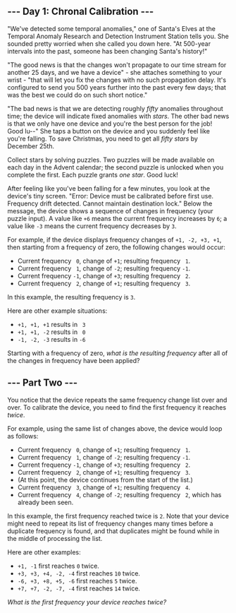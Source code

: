 <h2>--- Day 1: Chronal Calibration ---</h2><p>"We've detected some temporal anomalies," one of Santa's Elves at the <span title="It's about as big on the inside as you expected.">Temporal Anomaly Research and Detection Instrument Station</span> tells you. She sounded pretty worried when she called you down here. "At 500-year intervals into the past, someone has been changing Santa's history!"</p>
<p>"The good news is that the changes won't propagate to our time stream for another 25 days, and we have a device" - she attaches something to your wrist - "that will let you fix the changes with no such propagation delay. It's configured to send you 500 years further into the past every few days; that was the best we could do on such short notice."</p>
<p>"The bad news is that we are detecting roughly <em>fifty</em> anomalies throughout time; the device will indicate fixed anomalies with <em class="star">stars</em>. The other bad news is that we only have one device and you're the best person for the job! Good lu--" She taps a button on the device and you suddenly feel like you're falling. To save Christmas, you need to get all <em class="star">fifty stars</em> by December 25th.</p>
<p>Collect stars by solving puzzles.  Two puzzles will be made available on each day in the Advent calendar; the second puzzle is unlocked when you complete the first.  Each puzzle grants <em class="star">one star</em>. Good luck!</p>
<p>After feeling like you've been falling for a few minutes, you look at the device's tiny screen. "Error: Device must be calibrated before first use. Frequency drift detected. Cannot maintain destination lock." Below the message, the device shows a sequence of changes in frequency (your puzzle input). A value like <code>+6</code> means the current frequency increases by <code>6</code>; a value like <code>-3</code> means the current frequency decreases by <code>3</code>.</p>
<p>For example, if the device displays frequency changes of <code>+1, -2, +3, +1</code>, then starting from a frequency of zero, the following changes would occur:</p>
<ul>
<li>Current frequency <code>&nbsp;0</code>, change of <code>+1</code>; resulting frequency <code>&nbsp;1</code>.</li>
<li>Current frequency <code>&nbsp;1</code>, change of <code>-2</code>; resulting frequency <code>-1</code>.</li>
<li>Current frequency <code>-1</code>, change of <code>+3</code>; resulting frequency <code>&nbsp;2</code>.</li>
<li>Current frequency <code>&nbsp;2</code>, change of <code>+1</code>; resulting frequency <code>&nbsp;3</code>.</li>
</ul>
<p>In this example, the resulting frequency is <code>3</code>.</p>
<p>Here are other example situations:</p>
<ul>
<li><code>+1, +1, +1</code> results in <code>&nbsp;3</code></li>
<li><code>+1, +1, -2</code> results in <code>&nbsp;0</code></li>
<li><code>-1, -2, -3</code> results in <code>-6</code></li>
</ul>
<p>Starting with a frequency of zero, <em>what is the resulting frequency</em> after all of the changes in frequency have been applied?</p>
<h2 id="part2">--- Part Two ---</h2><p>You notice that the device repeats the same frequency change list over and over. To calibrate the device, you need to find the first frequency it reaches <em>twice</em>.</p>
<p>For example, using the same list of changes above, the device would loop as follows:</p>
<ul>
<li>Current frequency <code>&nbsp;0</code>, change of <code>+1</code>; resulting frequency <code>&nbsp;1</code>.</li>
<li>Current frequency <code>&nbsp;1</code>, change of <code>-2</code>; resulting frequency <code>-1</code>.</li>
<li>Current frequency <code>-1</code>, change of <code>+3</code>; resulting frequency <code>&nbsp;2</code>.</li>
<li>Current frequency <code>&nbsp;2</code>, change of <code>+1</code>; resulting frequency <code>&nbsp;3</code>.</li>
<li>(At this point, the device continues from the start of the list.)</li>
<li>Current frequency <code>&nbsp;3</code>, change of <code>+1</code>; resulting frequency <code>&nbsp;4</code>.</li>
<li>Current frequency <code>&nbsp;4</code>, change of <code>-2</code>; resulting frequency <code>&nbsp;2</code>, which has already been seen.</li>
</ul>
<p>In this example, the first frequency reached twice is <code>2</code>. Note that your device might need to repeat its list of frequency changes many times before a duplicate frequency is found, and that duplicates might be found while in the middle of processing the list.</p>
<p>Here are other examples:</p>
<ul>
<li><code>+1, -1</code> first reaches <code>0</code> twice.</li>
<li><code>+3, +3, +4, -2, -4</code> first reaches <code>10</code> twice.</li>
<li><code>-6, +3, +8, +5, -6</code> first reaches <code>5</code> twice.</li>
<li><code>+7, +7, -2, -7, -4</code> first reaches <code>14</code> twice.</li>
</ul>
<p><em>What is the first frequency your device reaches twice?</em></p>
